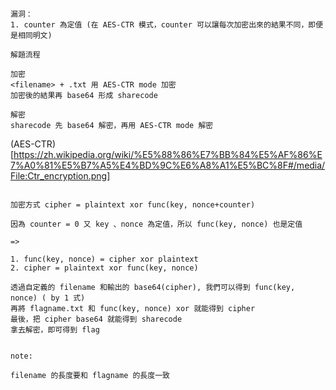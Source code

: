 ```
漏洞：
1. counter 為定值 (在 AES-CTR 模式，counter 可以讓每次加密出來的結果不同，即便是相同明文)

解題流程

加密
<filename> + .txt 用 AES-CTR mode 加密
加密後的結果再 base64 形成 sharecode

解密
sharecode 先 base64 解密，再用 AES-CTR mode 解密

```

   (AES-CTR)[https://zh.wikipedia.org/wiki/%E5%88%86%E7%BB%84%E5%AF%86%E7%A0%81%E5%B7%A5%E4%BD%9C%E6%A8%A1%E5%BC%8F#/media/File:Ctr_encryption.png]

```

加密方式 cipher = plaintext xor func(key, nonce+counter)

因為 counter = 0 又 key 、nonce 為定值，所以 func(key, nonce) 也是定值

=> 

1. func(key, nonce) = cipher xor plaintext
2. cipher = plaintext xor func(key, nonce)

透過自定義的 filename 和輸出的 base64(cipher), 我們可以得到 func(key, nonce) ( by 1 式)
再將 flagname.txt 和 func(key, nonce) xor 就能得到 cipher 
最後，把 cipher base64 就能得到 sharecode 
拿去解密，即可得到 flag


note:

filename 的長度要和 flagname 的長度一致

```
